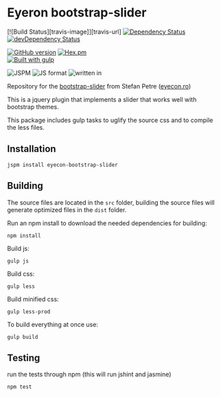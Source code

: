 Eyeron bootstrap-slider 
===

[![Build Status][travis-image]][travis-url]
[![Dependency Status](https://david-dm.org/distros/eyecon-bootstrap-slider.svg?style=flat-square)](https://david-dm.org/distros/eyecon-bootstrap-slider)
[![devDependency Status](https://david-dm.org/distros/eyecon-bootstrap-slider/dev-status.svg)](https://david-dm.org/distros/eyecon-bootstrap-slider#info=devDependencies)

[![GitHub version](https://badge.fury.io/gh/distros%2Feyecon-bootstrap-slider.svg)](http://badge.fury.io/gh/distros%2Feyecon-bootstrap-slider)
[![Hex.pm](https://img.shields.io/hexpm/l/plug.svg?style=flat-square)]()  
[![Built with gulp](http://img.shields.io/badge/built%20with-gulp.js-red.svg)](http://gulpjs.com/)

![JSPM](https://img.shields.io/badge/JSPM-eyecon--bootstrap--slider-db772b.svg?style=flat-square)
![JS format](https://img.shields.io/badge/JS_format-global-lightgrey.svg?style=flat-square)
![written in](https://img.shields.io/badge/written_in-jQuery-blue.svg?style=flat-square)


Repository for the [bootstrap-slider](http://www.eyecon.ro/bootstrap-slider/) from Stefan Petre ([eyecon.ro](http://www.eyecon.ro))

This is a jquery plugin that implements a slider that works well with bootstrap themes.

This package includes gulp tasks to uglify the source css and to compile the less files.

## Installation

	jspm install eyecon-bootstrap-slider

## Building

The source files are located in the `src` folder,
building the source files will generate optimized files in the `dist` folder.

Run an npm install to download the needed dependencies for building:

	npm install

Build js:

	gulp js

Build css:

	gulp less

Build minified css:

	gulp less-prod

To build everything at once use:

	gulp build

## Testing

run the tests through npm (this will run jshint and jasmine)

	npm test
